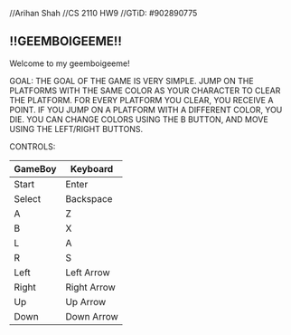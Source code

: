 //Arihan Shah
//CS 2110 HW9
//GTiD: #902890775

!!GEEMBOIGEEME!!
---------------------------
Welcome to my geemboigeeme!

GOAL:
THE GOAL OF THE GAME IS VERY SIMPLE. JUMP ON THE PLATFORMS WITH THE SAME COLOR AS YOUR CHARACTER TO CLEAR THE
PLATFORM. FOR EVERY PLATFORM YOU CLEAR, YOU RECEIVE A POINT. IF YOU JUMP ON A PLATFORM WITH A DIFFERENT COLOR,
YOU DIE. YOU CAN CHANGE COLORS USING THE B BUTTON, AND MOVE USING THE LEFT/RIGHT BUTTONS.

CONTROLS:

GameBoy | Keyboard
--------|----------
  Start | Enter
 Select | Backspace
      A | Z
      B | X
      L | A
      R | S
   Left | Left Arrow
  Right | Right Arrow
     Up | Up Arrow
   Down | Down Arrow
